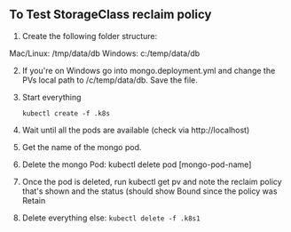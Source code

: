 ## To Test StorageClass reclaim policy

1. Create the following folder structure:

Mac/Linux: /tmp/data/db
Windows:   c:/temp/data/db

2. If you're on Windows go into mongo.deployment.yml and change the PVs local path to /c/temp/data/db. Save the file.

3. Start everything

    `kubectl create -f .k8s`

3. Wait until all the pods are available (check via http://localhost)
4. Get the name of the mongo pod.
5. Delete the mongo Pod: kubectl delete pod [mongo-pod-name]
6. Once the pod is deleted, run kubectl get pv and note the reclaim policy that's shown and the status (should show Bound since the policy was Retain
7. Delete everything else: `kubectl delete -f .k8s1`
